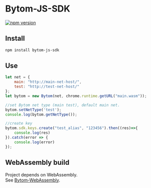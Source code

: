 # Bytom-JS-SDK
[![npm version](https://img.shields.io/npm/v/bytom-js-sdk.svg?style=flat-square)](https://www.npmjs.com/package/bytom-js-sdk)

## Install

``` bash
npm install bytom-js-sdk
```

## Use

```javascript
let net = {
    main: "http://main-net-host/",
    test: "http://test-net-host/"
};
let bytom = new Bytom(net, chrome.runtime.getURL("main.wasm"));

//set Bytom net type (main test), default main net.
bytom.setNetType('test');
console.log(bytom.getNetType());

//create key
bytom.sdk.keys.create("test_alias", "123456").then((res)=>{
    console.log(res)
}).catch(error => {
    console.log(error)
});
```

## WebAssembly build

Project depends on WebAssembly. \
See [Bytom-WebAssembly](https://github.com/Bytom-Community/Bytom-WebAssembly).